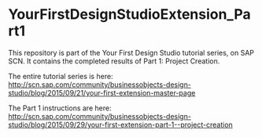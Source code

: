 # YourFirstDesignStudioExtension_Part1
This repository is part of the Your First Design Studio tutorial series, on SAP SCN.  It contains the completed results of Part 1: Project Creation.

The entire tutorial series is here: http://scn.sap.com/community/businessobjects-design-studio/blog/2015/09/21/your-first-extension-master-page

The Part 1 instructions are here:
http://scn.sap.com/community/businessobjects-design-studio/blog/2015/09/29/your-first-extension-part-1--project-creation
